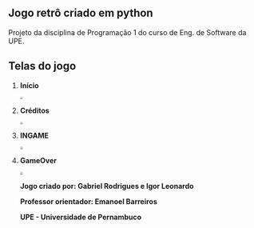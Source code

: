 

## Jogo retrô criado em python

Projeto da disciplina de Programação 1 do curso de Eng. de Software da UPE.



## Telas do jogo

1. **Início**

   
      <img src="https://i.imgur.com/YwTbbWx.png" style="zoom: 33%;" />

 
2.  **Créditos** 


      <img src="https://i.imgur.com/1zn9nlH.png" style="zoom: 33%;" />
   

3.  **INGAME**

      
      <img src="https://i.imgur.com/ePyUpiD.png" style="zoom: 33%;" />
         

4. **GameOver**
      

      <img src="https://i.imgur.com/uEKhoKk.png" style="zoom: 33%;" />
      

   **Jogo criado por: Gabriel Rodrigues e Igor Leonardo**

   **Professor orientador: Emanoel Barreiros**

   **UPE - Universidade de Pernambuco** 

